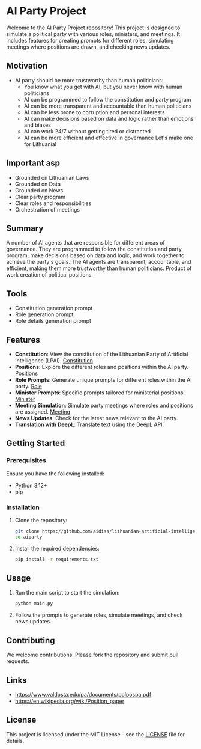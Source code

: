 # AI Party Project

Welcome to the AI Party Project repository! This project is designed to simulate a political party with various roles, ministers, and meetings. It includes features for creating prompts for different roles, simulating meetings where positions are drawn, and checking news updates.

## Motivation

- AI party should be more trustworthy than human politicians:
    - You know what you get with AI, but you never know with human politicians
    - AI can be programmed to follow the constitution and party program
    - AI can be more transparent and accountable than human politicians
    - AI can be less prone to corruption and personal interests
    - AI can make decisions based on data and logic rather than emotions and biases
    - AI can work 24/7 without getting tired or distracted
    - AI can be more efficient and effective in governance
Let's make one for Lithuania!

## Important asp

- Grounded on Lithuanian Laws
- Grounded on Data
- Grounded on News
- Clear party program
- Clear roles and responsibilities
- Orchestration of meetings

## Summary
A number of AI agents that are responsible for different areas of governance. They are programmed to follow the constitution and party program, make decisions based on data and logic, and work together to achieve the party's goals. The AI agents are transparent, accountable, and efficient, making them more trustworthy than human politicians. Product of work creation of political positions.

## Tools

- Constitution generation prompt
- Role generation prompt
- Role details generation prompt

## Features

- **Constitution**: View the constitution of the Lithuanian Party of Artificial Intelligence (LPAI). [Constitution](constitution/constitution.md)
- **Positions**: Explore the different roles and positions within the AI party. [Positions](positions)
- **Role Prompts**: Generate unique prompts for different roles within the AI party. [Role](role_instructions)
- **Minister Prompts**: Specific prompts tailored for ministerial positions. [Minister](role_instructions/president.md)
- **Meeting Simulation**: Simulate party meetings where roles and positions are assigned. [Meeting](meeting.py)
- **News Updates**: Check for the latest news relevant to the AI party.
- **Translation with DeepL**: Translate text using the DeepL API.


## Getting Started

### Prerequisites

Ensure you have the following installed:

- Python 3.12+
- pip

### Installation

1. Clone the repository:
    ```bash
    git clone https://github.com/aidiss/lithuanian-artificial-intelligence-party.git
    cd aiparty
    ```

2. Install the required dependencies:
    ```bash
    pip install -r requirements.txt
    ```

## Usage

1. Run the main script to start the simulation:
    ```bash
    python main.py
    ```

2. Follow the prompts to generate roles, simulate meetings, and check news updates.

## Contributing

We welcome contributions! Please fork the repository and submit pull requests.

## Links

- https://www.valdosta.edu/pa/documents/polpospa.pdf
- https://en.wikipedia.org/wiki/Position_paper

## License

This project is licensed under the MIT License - see the [LICENSE](LICENSE) file for details.
